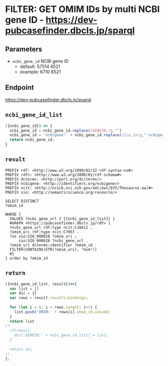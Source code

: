 # FILTER: GET OMIM IDs by multi NCBI gene ID - https://dev-pubcasefinder.dbcls.jp/sparql
## Parameters
* `ncbi_gene_id` NCBI gene ID
  * default: 57514 6521
  * example: 6710 6521

## Endpoint
https://dev-pubcasefinder.dbcls.jp/sparql

## `ncbi_gene_id_list`
```javascript
({ncbi_gene_id}) => {
  ncbi_gene_id = ncbi_gene_id.replace(/GENEID:/g,"")
  ncbi_gene_id = 'ncbigene:' + ncbi_gene_id.replace(/[\s,]+/g," ncbigene:")
  return ncbi_gene_id;
}
```

## `result`
```sparql
PREFIX rdf: <http://www.w3.org/1999/02/22-rdf-syntax-ns#>
PREFIX rdfs: <http://www.w3.org/2000/01/rdf-schema#>
PREFIX dcterms: <http://purl.org/dc/terms/>
PREFIX ncbigene: <http://identifiers.org/ncbigene/>
PREFIX ncit: <http://ncicb.nci.nih.gov/xml/owl/EVS/Thesaurus.owl#>
PREFIX sio: <http://semanticscience.org/resource/>

SELECT DISTINCT
?omim_id

WHERE {
  VALUES ?ncbi_gene_url { {{ncbi_gene_id_list}} }
  #GRAPH <https://pubcasefinder.dbcls.jp/rdf> {
  ?ncbi_gene_url rdf:type ncit:C16612 .  
  ?omim_uri rdf:type ncit:C7057 .
  ?as sio:SIO_000628 ?omim_uri ;
      sio:SIO_000628 ?ncbi_gene_url .
  ?omim_uri dcterms:identifier ?omim_id .    
  FILTER(CONTAINS(STR(?omim_uri), "mim"))
  #}
} order by ?omim_id
```

## `return`
```javascript
({ncbi_gene_id_list, result})=>{ 
  var list = []
  var dic = {}
  var rows = result.results.bindings;
  
  for (let i = 0; i < rows.length; i++) {
    list.push('OMIM:' + rows[i].omim_id.value);
  }
  return list
/*
  if(rows){
    dic['GENEID:' + ncbi_gene_id_list] = list;
  }
  
  return dic
*/
};